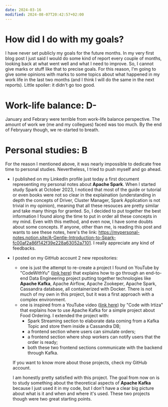 ```yaml
---
date: 2024-03-16
modified: 2024-08-07T20:42:57+02:00
---
```

# How did I do with my goals?
I have never set publicly my goals for the future months. In my very first blog post I just said I would do some kind of report every couple of months, looking back at what went well and what I need to improve. So, I cannot give marks or stuff like that to precise goals.
For this reason, I'm going to give some opinions with marks to some topics about what happened in my work life in the last two months (and I think I will do the same in the next reports). Little spoiler: it didn't go too good.

# Work-life balance: D-
January and Febrary were terrible from work-life balance perspective. The amount of work we (me and my collegues) faced was too much. By the end of Febryuary though, we re-started to breath.

# Personal studies: B
For the reason I mentioned above, it was nearly impossible to dedicate free time to personal studies. Nevertheless, I tried to push myself and go ahead.
- I published on my LinkedIn profile just today a first document representing my personal notes about **Apache Spark**. When I started study Spark at October 2023, I noticed that most of the guide or tutorial or even books were not so clear in the explaination (understanding in depth the concepts of Driver, Cluster Manager, Spark Application is not trivial in my opinion), meaning that all these resouces are pretty similar and take many things for granted. So, I decided to put together the best information I found along the time to put in order all these concepts in my mind. Even with this method, and even now, I have some doubts about some concepts. If anyone, other than me, is reading this post and wants to see these notes, here's the link: https://mypersonal-notes.notion.site/A-Gentle-Introduction-to-Spark-fc00af2a86f142f39e228a63052a7101. I really appreciate any kind of feedbacks.

- I posted on my GitHub account 2 new repositories:
    - one is just the attempt to re-create a project I found on YouTube by "CodeWithYu" ([link here](https://www.youtube.com/watch?v=GqAcTrqKcrY&ab_channel=CodeWithYu)) that explains how to go through an end-to-end Data Engineering project putting together technologies like **Apache Kafka**, Apache Airflow, Apache Zookeper, Apache Spark, Cassandra database, all containerized with Docker. There is not much of my own in this project, but it was a first approach with a complex environment.
    - one is inspired from a YouTube video ([link here](https://www.youtube.com/watch?v=qi7uR3ItaOY&ab_channel=CodewithIrtiza)) by "Code with Irtiza" that explains how to use Apache Kafka for a simple project about Food Ordering. I extended the project with:
        - Spark Streaming section to elaborate data coming from a Kafka Topic and store them inside a Cassandra DB;
        - a frontend section where users can simulate orders;
        - a frontend section where shop workers can notify users that the order is ready;
        - both these two frontend sections communicate with the backend through Kafka.

    If you want to know more about those projects, check my GitHub account.

    I am honestly pretty satisfied with this project. The goal from now on is to study something about the theoretical aspects of **Apache Kafka** because I just used it in my code, but I don't have a clear big picture about what is it and when and where it's used. These two projects though were two great starting points.